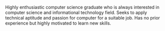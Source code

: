 Highly enthusiastic computer science graduate who is always interested in computer science and informational technology field. Seeks to apply technical aptitude and passion for computer for a suitable job. Has no prior experience but highly motivated to learn new skills.
